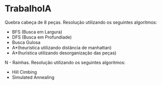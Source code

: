 # TrabalhoIA
Quebra cabeça de 8 peças. Resolução utilizando os seguintes algoritmos:

- BFS (Busca em Largura)
- DFS (Busca em Profundiade)
- Busca Gulosa
- A*(heurística utilizando distância de manhattan)
- A*(hurística  utilizando desorganização das peças)

N - Rainhas. Resolução utilizando os seguintes algoritmos:

- Hill Cimbing
- Simulated Annealing
